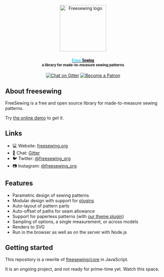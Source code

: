 <p align="center">
  <a title="Visit freesewing.org" href="https://freesewing.org/">
    <img src="https://freesewing.org/img/logo/black.svg" align="center" width="150px" alt="Freesewing logo"/>
  </a>
</p>
<h4 align="center">
<a title="Go to freesewing.org" href="https://freesewing.org/">
<span style="font-weight: 900; letter-spacing: -0.02em; color: #61dafb;">Free</span>
<span style="font-family: 'Roboto Condensed', sans-serif; font-weight: 900; letter-spacing: -0.02em; color: #222">Sewing</span>
</a>
<br><sup>a library for made-to-measure sewing patterns</sup>
</h4>
<p align="center">
  <a href="https://gitter.im/freesewing/freesewing"><img src="https://badgen.net/badge/chat/on%20Gitter/cyan" alt="Chat on Gitter"></a>
  <a href="https://freesewing.org/patrons/join"><img src="https://badgen.net/badge/become/a%20Patron/FF5B77" alt="Become a Patron"></a>
</p>

## About freesewing

FreeSewing is a free and open source library for made-to-measure sewing patterns.

Try [the online demo](https://beta.freesewing.org/en/demo/) to *get it*.

## Links

 - 💻 Website: [freesewing.org](https://freesewing.org)
 - 💬 Chat: [Gitter](https://gitter.im/freesewing/freesewing)
 - 🐦 Twitter: [@freesewing_org](https://twitter.com/freesewing_org)
 - 📷 Instagram: [@freesewing_org](https://instagram.com/freesewing_org)
 
## Features

- Parametric design of sewing patterns
- Modular design with support for [plugins](https://github.com/freesewing/plugins)
- Auto-layout of pattern parts
- Auto-offset of paths for seam allowance
- Support for paperless patterns (with [our theme plugin](https://github.com/freesewing/plugin-theme))
- Sampling of options, a single measurement, or across models
- Renders to SVG
- Run in the browser as well as on the server with Node.js

## Getting started

This repository is a rewrite of [freesewing/core](https://github.com/freesewing/core) in JavaScript.  

It is an ongoing project, and not ready for prime-time yet. Watch this space.
